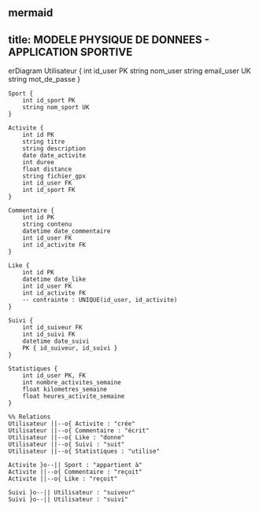mermaid
---
title: MODELE PHYSIQUE DE DONNEES - APPLICATION SPORTIVE
---
erDiagram
    Utilisateur {
        int id_user PK
        string nom_user
        string email_user UK
        string mot_de_passe
    }

    Sport {
        int id_sport PK
        string nom_sport UK
    }

    Activite {
        int id PK
        string titre
        string description
        date date_activite
        int duree
        float distance
        string fichier_gpx
        int id_user FK
        int id_sport FK
    }

    Commentaire {
        int id PK
        string contenu
        datetime date_commentaire
        int id_user FK
        int id_activite FK
    }

    Like {
        int id PK
        datetime date_like
        int id_user FK
        int id_activite FK
        -- contrainte : UNIQUE(id_user, id_activite)
    }

    Suivi {
        int id_suiveur FK
        int id_suivi FK
        datetime date_suivi
        PK { id_suiveur, id_suivi }
    }

    Statistiques {
        int id_user PK, FK
        int nombre_activites_semaine
        float kilometres_semaine
        float heures_activite_semaine
    }

    %% Relations
    Utilisateur ||--o{ Activite : "crée"
    Utilisateur ||--o{ Commentaire : "écrit"
    Utilisateur ||--o{ Like : "donne"
    Utilisateur ||--o{ Suivi : "suit"
    Utilisateur ||--o{ Statistiques : "utilise"

    Activite }o--|| Sport : "appartient à"
    Activite ||--o{ Commentaire : "reçoit"
    Activite ||--o{ Like : "reçoit"

    Suivi }o--|| Utilisateur : "suiveur"
    Suivi }o--|| Utilisateur : "suivi"
